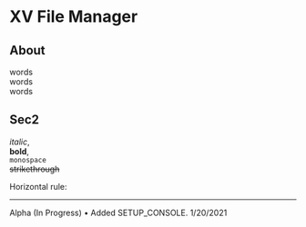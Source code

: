 XV File Manager
====

About
----

words  
words  
words  

Sec2
----

_italic_,  
**bold**,  
`monospace`  
~~strikethrough~~  

Horizontal rule:  
  
---

Alpha (In Progress)
• Added SETUP_CONSOLE. 1/20/2021
